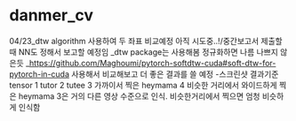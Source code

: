 # danmer_cv

04/23_dtw algorithm 사용하여 두 좌표 비교예정 아직 시도중..!/중간보고서 제출할때 NN도 정해서 보고할 예정임
_dtw package는 사용해봄 정규화하면 나름 나쁘지 않은듯
_https://github.com/Maghoumi/pytorch-softdtw-cuda#soft-dtw-for-pytorch-in-cuda 사용해서 비교해보고 더 좋은 결과를 쓸 예정
-스크린샷 결과기준 tensor 1 tutor 2 tutee 3 가까이서 찍은 heymama 4 비슷한 거리에서 와이드하게 찍은 heymama
3은 거의 다른 영상 수준으로 인식. 비슷한거리에서 찍으면 엄청 비슷하게 인식함
